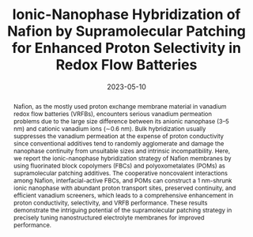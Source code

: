 ---
title: "Ionic-Nanophase Hybridization of Nafion by Supramolecular Patching for Enhanced Proton Selectivity in Redox Flow Batteries"
authors:
- Liang Zhai
- You-Liang Zhu
- Gang Wang
- Haibo He
- Feiran Wang
- Fengjing Jiang
- Shengchao Chai
- Xiang Li
- Haikun Guo
- Lixin Wu
- Haolong Li
date: "2023-05-10"
doi: "10.1021/acs.nanolett.3c00518"
publication_types: ["期刊文章"]
publication: "Nano Letters"
publication_short: "Nano Lett."
abstract: "
<!--more-->
Nafion, as the mostly used proton exchange membrane material  in vanadium redox flow batteries (VRFBs), encounters serious vanadium  permeation problems due to the large size difference between its anionic  nanophase (3–5 nm) and cationic vanadium ions (∼0.6 nm). Bulk  hybridization usually suppresses the vanadium permeation at the expense  of proton conductivity since conventional additives tend to randomly  agglomerate and damage the nanophase continuity from unsuitable sizes  and intrinsic incompatibility. Here, we report the ionic-nanophase  hybridization strategy of Nafion membranes by using fluorinated block  copolymers (FBCs) and polyoxometalates (POMs) as supramolecular patching  additives. The cooperative noncovalent interactions among Nafion,  interfacial-active FBCs, and POMs can construct a 1 nm-shrunk ionic  nanophase with abundant proton transport sites, preserved continuity,  and efficient vanadium screeners, which leads to a comprehensive  enhancement in proton conductivity, selectivity, and VRFB performance.  These results demonstrate the intriguing potential of the supramolecular  patching strategy in precisely tuning nanostructured electrolyte  membranes for improved performance."
url_pdf: "https://doi.org/10.1021/acs.nanolett.3c00518"
---